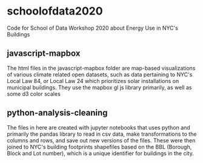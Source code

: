 # schoolofdata2020
Code for School of Data Workshop 2020 about Energy Use in NYC's Buildings

## javascript-mapbox
The html files in the javascript-mapbox folder are map-based visualizations of various climate related open datasets, such as data pertaining to NYC's Local Law 84, or Local Law 24 which prioritizes solar installations on municipal buildings. They use the mapbox gl js library primarily, as well as some d3 color scales

## python-analysis-cleaning
The files in here are created with jupyter notebooks that uses python and primarily the pandas library to read in csv data, make transformations to the columns and rows, and save out new versions of the files. These were then joined to NYC's building footprints shapefiles based on the BBL (Borough, Block and Lot number), which is a unique identifier for buildings in the city.
